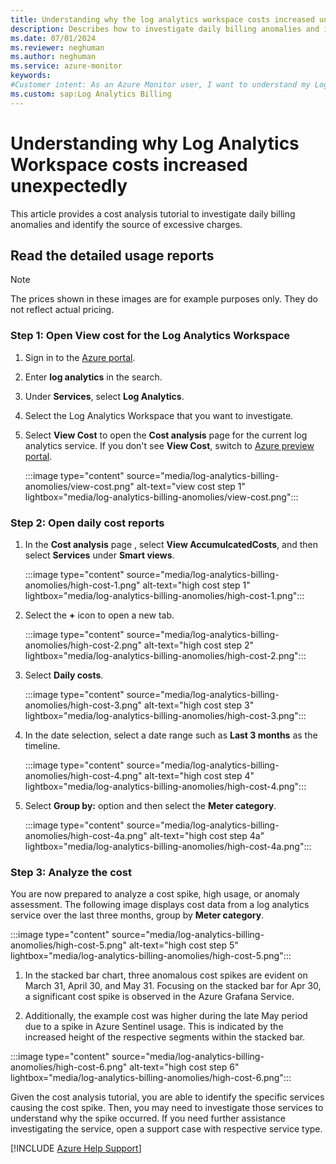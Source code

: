 ```yaml
---
title: Understanding why the log analytics workspace costs increased unexpectedly
description: Describes how to investigate daily billing anomalies and identify the source of excessive charges by using detailed usage reports.
ms.date: 07/01/2024
ms.reviewer: neghuman
ms.author: neghuman
ms.service: azure-monitor
keywords:
#Customer intent: As an Azure Monitor user, I want to understand my Log Analytics workspace's bill including what's included in the cost and how to read the detailed usage reports.
ms.custom: sap:Log Analytics Billing
---
```

# Understanding why Log Analytics Workspace costs increased unexpectedly

This article provides a cost analysis tutorial to investigate daily billing anomalies and identify the source of excessive charges.

## Read the detailed usage reports

> [!NOTE]
> The prices shown in these images are for example purposes only. They do not reflect actual pricing.

### Step 1: Open View cost for the Log Analytics Workspace

1. Sign in to the [Azure portal](https://portal.azure.com). 
1. Enter **log analytics** in the search.
1. Under **Services**, select **Log Analytics**.
1. Select the Log Analytics Workspace that you want to investigate.  
1. Select **View Cost** to open the **Cost analysis** page for the current log analytics service. If you don't see **View Cost**, switch to [Azure preview portal](https://preview.portal.azure.com/). 

    :::image type="content" source="media/log-analytics-billing-anomolies/view-cost.png" alt-text="view cost step 1" lightbox="media/log-analytics-billing-anomolies/view-cost.png":::

### Step 2: Open daily cost reports

1. In the **Cost analysis** page , select **View AccumulcatedCosts**, and then select **Services** under **Smart views**.

    :::image type="content" source="media/log-analytics-billing-anomolies/high-cost-1.png" alt-text="high cost step 1" lightbox="media/log-analytics-billing-anomolies/high-cost-1.png":::

1. Select the **+** icon to open a new tab.  

    :::image type="content" source="media/log-analytics-billing-anomolies/high-cost-2.png" alt-text="high cost step 2" lightbox="media/log-analytics-billing-anomolies/high-cost-2.png":::

1. Select **Daily costs**.  

    :::image type="content" source="media/log-analytics-billing-anomolies/high-cost-3.png" alt-text="high cost step 3" lightbox="media/log-analytics-billing-anomolies/high-cost-3.png":::

1. In the date selection, select a date range such as **Last 3 months** as the timeline.  

    :::image type="content" source="media/log-analytics-billing-anomolies/high-cost-4.png" alt-text="high cost step 4" lightbox="media/log-analytics-billing-anomolies/high-cost-4.png":::

1. Select **Group by:** option and then select the **Meter category**.  

    :::image type="content" source="media/log-analytics-billing-anomolies/high-cost-4a.png" alt-text="high cost step 4a" lightbox="media/log-analytics-billing-anomolies/high-cost-4a.png":::

### Step 3: Analyze the cost

You are now prepared to analyze a cost spike, high usage, or anomaly assessment. The following image displays cost data from a log analytics service over the last three months, group by **Meter category**.

:::image type="content" source="media/log-analytics-billing-anomolies/high-cost-5.png" alt-text="high cost step 5" lightbox="media/log-analytics-billing-anomolies/high-cost-5.png":::

1. In the stacked bar chart, three anomalous cost spikes are evident on March 31, April 30, and May 31. Focusing on the stacked bar for Apr 30, a significant cost spike is observed in the Azure Grafana Service.

1. Additionally, the example cost was higher during the late May period due to a spike in Azure Sentinel usage. This is indicated by the increased height of the respective segments within the stacked bar.

:::image type="content" source="media/log-analytics-billing-anomolies/high-cost-6.png" alt-text="high cost step 6" lightbox="media/log-analytics-billing-anomolies/high-cost-6.png":::

Given the cost analysis tutorial, you are able to identify the specific services causing the cost spike. Then, you may need to investigate those services to understand why the spike occurred. If you need further assistance investigating the service, open a support case with respective  service type.

[!INCLUDE [Azure Help Support](../../../../includes/azure-help-support.md)]
